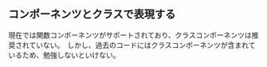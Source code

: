 ## コンポーネンツとクラスで表現する
現在では関数コンポーネンツがサポートされており、クラスコンポーネンツは推奨されていない。　しかし、過去のコードにはクラスコンポーネンツが含まれているため、勉強しないといけない。   


